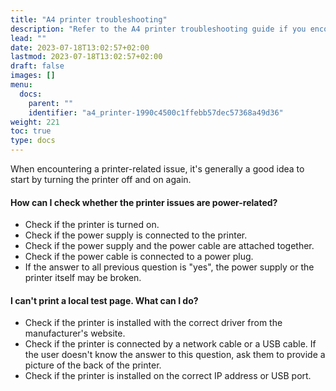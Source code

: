 ```yaml
---
title: "A4 printer troubleshooting"
description: "Refer to the A4 printer troubleshooting guide if you encounter related issues."
lead: ""
date: 2023-07-18T13:02:57+02:00
lastmod: 2023-07-18T13:02:57+02:00
draft: false
images: []
menu:
  docs:
    parent: ""
    identifier: "a4_printer-1990c4500c1ffebb57dec57368a49d36"
weight: 221
toc: true
type: docs
---
```


When encountering a printer-related issue, it's generally a good idea to start by turning the printer off and on again.

#### How can I check whether the printer issues are power-related?

- Check if the printer is turned on.
- Check if the power supply is connected to the printer.
- Check if the power supply and the power cable are attached together.
- Check if the power cable is connected to a power plug.
- If the answer to all previous question is "yes", the power supply or the printer itself may be broken.

#### I can't print a local test page. What can I do?

- Check if the printer is installed with the correct driver from the manufacturer's website.
- Check if the printer is connected by a network cable or a USB cable. If the user doesn't know the answer to this question, ask them to provide a picture of the back of the printer.
- Check if the printer is installed on the correct IP address or USB port.

